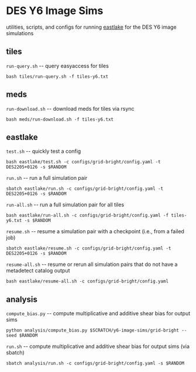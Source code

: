 # DES Y6 Image Sims

utilities, scripts, and configs for running [eastlake](https://github.com/des-science/eastlake) for the DES Y6 image simulations

## tiles

`run-query.sh` -- query easyaccess for tiles
```
bash tiles/run-query.sh -f tiles-y6.txt
```

## meds

`run-download.sh` -- download meds for tiles via rsync
```
bash meds/run-download.sh -f tiles-y6.txt
```

## eastlake

`test.sh` -- quickly test a config
```
bash eastlake/test.sh -c configs/grid-bright/config.yaml -t DES2205+0126 -s $RANDOM
```

`run.sh` -- run a full simulation pair
```
sbatch eastlake/run.sh -c configs/grid-bright/config.yaml -t DES2205+0126 -s $RANDOM
```

`run-all.sh` -- run a full simulation pair for all tiles
```
bash eastlake/run-all.sh -c configs/grid-bright/config.yaml -f tiles-y6.txt -s $RANDOM
```

`resume.sh` -- resume a simulation pair with a checkpoint (i.e., from a failed job)
```
sbatch eastlake/resume.sh -c configs/grid-bright/config.yaml -t DES2205+0126 -s $RANDOM
```

`resume-all.sh` -- resume or rerun all simulation pairs that do not have a metadetect catalog output
```
bash eastlake/resume-all.sh -c configs/grid-bright/config.yaml
```

## analysis

`compute_bias.py` -- compute multiplicative and additive shear bias for output sims
```
python analysis/compute_bias.py $SCRATCH/y6-image-sims/grid-bright --seed $RANDOM
```

`run.sh` -- compute multiplicative and additive shear bias for output sims (via sbatch)
```
sbatch analysis/run.sh -c configs/grid-bright/config.yaml -s $RANDOM
```
